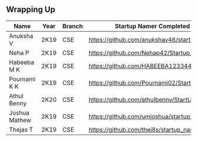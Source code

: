 
## Wrapping Up

| Name           | Year | Branch | Startup Namer Completed Project                  | Video | Badge |
---------------  |------|--------|--------------------------------------------------|-------|-------|
| Anuksha V      | 2K19 | CSE    | https://github.com/anukshav46/startup_namer      | [Video](https://user-images.githubusercontent.com/49060283/116450602-1e6e8200-a879-11eb-8631-7c178e6c3133.mp4)| YES    |
| Neha P         | 2K19 | CSE    |  https://github.com/Nehap42/Startup_Namer        | [Video](https://user-images.githubusercontent.com/49060283/116451542-3d214880-a87a-11eb-809e-a5e14135fbd0.mp4)| YES    |
| Habeeba M K    | 2K19 | CSE    |  https://github.com/HABEEBA123344/startup_namer  | [Video](https://user-images.githubusercontent.com/49060283/116451896-b3be4600-a87a-11eb-94ea-43268a3a4d79.mp4)| YES    |
| Pournami K K   | 2K19 | CSE    |  https://github.com/Pournami02/StartupNamer      | [Video](https://user-images.githubusercontent.com/49060283/116452255-24fdf900-a87b-11eb-927c-b82455074967.mp4)| YES    |
| Athul Benny    | 2K20 | CSE    |  https://github.com/athulbenny/StartUpNamer      | [Video](https://user-images.githubusercontent.com/49060283/116812606-28400000-ab6d-11eb-96e9-901443f46fb7.mp4)| YES   |
| Joshua Mathew  | 2K19 | CSE    |  https://github.com/umjoshua/startup_name_generator| [Video](https://user-images.githubusercontent.com/49060283/116812704-cfbd3280-ab6d-11eb-8e32-4f88c951e5ef.mp4)| YES   |
| Thejas T       | 2K19 | CSE    |  https://github.com/thej8s/startup_namer         | [Video](https://user-images.githubusercontent.com/49060283/116812834-65f15880-ab6e-11eb-9b62-c62c4ef7c6e6.mp4)|    |
